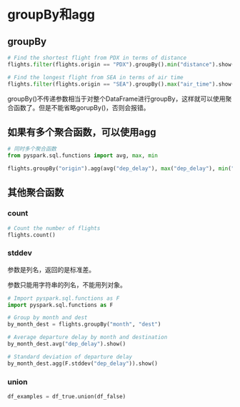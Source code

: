 # groupBy和agg

## groupBy
```python
# Find the shortest flight from PDX in terms of distance
flights.filter(flights.origin == "PDX").groupBy().min("distance").show()

# Find the longest flight from SEA in terms of air time
flights.filter(flights.origin == "SEA").groupBy().max("air_time").show()
```

groupBy()不传递参数相当于对整个DataFrame进行groupBy，这样就可以使用聚合函数了。但是不能省略gorupBy()，否则会报错。

## 如果有多个聚合函数，可以使用agg
```python
# 同时多个聚合函数
from pyspark.sql.functions import avg, max, min

flights.groupBy("origin").agg(avg("dep_delay"), max("dep_delay"), min("dep_delay"))
```

## 其他聚合函数

### count
```python
# Count the number of flights
flights.count()
```

### stddev
参数是列名，返回的是标准差。

参数只能用字符串的列名，不能用列对象。

```python
# Import pyspark.sql.functions as F
import pyspark.sql.functions as F

# Group by month and dest
by_month_dest = flights.groupBy("month", "dest")

# Average departure delay by month and destination
by_month_dest.avg("dep_delay").show()

# Standard deviation of departure delay
by_month_dest.agg(F.stddev("dep_delay")).show()
```

### union
```python
df_examples = df_true.union(df_false)
```